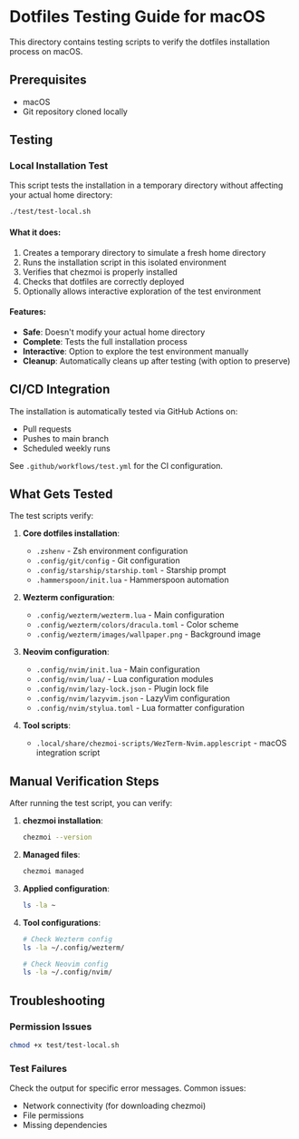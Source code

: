 # Dotfiles Testing Guide for macOS

This directory contains testing scripts to verify the dotfiles installation process on macOS.

## Prerequisites

- macOS
- Git repository cloned locally

## Testing

### Local Installation Test

This script tests the installation in a temporary directory without affecting your actual home directory:

```bash
./test/test-local.sh
```

#### What it does:

1. Creates a temporary directory to simulate a fresh home directory
2. Runs the installation script in this isolated environment
3. Verifies that chezmoi is properly installed
4. Checks that dotfiles are correctly deployed
5. Optionally allows interactive exploration of the test environment

#### Features:

- **Safe**: Doesn't modify your actual home directory
- **Complete**: Tests the full installation process
- **Interactive**: Option to explore the test environment manually
- **Cleanup**: Automatically cleans up after testing (with option to preserve)

## CI/CD Integration

The installation is automatically tested via GitHub Actions on:
- Pull requests
- Pushes to main branch
- Scheduled weekly runs

See `.github/workflows/test.yml` for the CI configuration.

## What Gets Tested

The test scripts verify:

1. **Core dotfiles installation**:
   - `.zshenv` - Zsh environment configuration
   - `.config/git/config` - Git configuration
   - `.config/starship/starship.toml` - Starship prompt
   - `.hammerspoon/init.lua` - Hammerspoon automation

2. **Wezterm configuration**:
   - `.config/wezterm/wezterm.lua` - Main configuration
   - `.config/wezterm/colors/dracula.toml` - Color scheme
   - `.config/wezterm/images/wallpaper.png` - Background image

3. **Neovim configuration**:
   - `.config/nvim/init.lua` - Main configuration
   - `.config/nvim/lua/` - Lua configuration modules
   - `.config/nvim/lazy-lock.json` - Plugin lock file
   - `.config/nvim/lazyvim.json` - LazyVim configuration
   - `.config/nvim/stylua.toml` - Lua formatter configuration

4. **Tool scripts**:
   - `.local/share/chezmoi-scripts/WezTerm-Nvim.applescript` - macOS integration script

## Manual Verification Steps

After running the test script, you can verify:

1. **chezmoi installation**:
   ```bash
   chezmoi --version
   ```

2. **Managed files**:
   ```bash
   chezmoi managed
   ```

3. **Applied configuration**:
   ```bash
   ls -la ~
   ```

4. **Tool configurations**:
   ```bash
   # Check Wezterm config
   ls -la ~/.config/wezterm/
   
   # Check Neovim config
   ls -la ~/.config/nvim/
   ```

## Troubleshooting

### Permission Issues
```bash
chmod +x test/test-local.sh
```

### Test Failures
Check the output for specific error messages. Common issues:
- Network connectivity (for downloading chezmoi)
- File permissions
- Missing dependencies